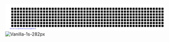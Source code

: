
![gitartwork](gitartwork.svg)
![Vanilla-1s-282px](https://user-images.githubusercontent.com/63492980/189462269-7571d11f-8211-4775-a68d-b4d2d9063909.gif)

<!--
**CapitanaBanana/CapitanaBanana** is a ✨ _special_ ✨ repository because its `README.md` (this file) appears on your GitHub profile.

Here are some ideas to get you started:

- 🔭 I’m currently working on ...
- 🌱 I’m currently learning ...
- 👯 I’m looking to collaborate on ...
- 🤔 I’m looking for help with ...
- 💬 Ask me about ...
- 📫 How to reach me: ...
- 😄 Pronouns: ...
- ⚡ Fun fact: ...
-->
